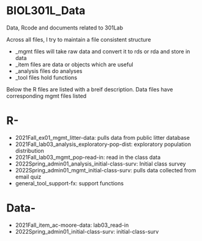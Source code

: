 # BIOL301L_Data
Data, Rcode and documents related to 301Lab

Across all files, I try to maintain a file consistent structure
 * _mgmt files will take raw data and convert it to rds or rda and store in data
 * _item files are data or objects which are useful
 * _analysis files do analyses
 * _tool files hold functions
 
Below the R files are listed with a breif description. Data files have corresponding mgmt files listed

# R-
 * 2021Fall_ex01_mgmt_litter-data: pulls data from public litter database
 * 2021Fall_lab03_analysis_exploratory-pop-dist: exploratory population distribution
 * 2021Fall_lab03_mgmt_pop-read-in: read in the class data
 * 2022Spring_admin01_analysis_initial-class-surv: Initial class survey
 * 2022Spring_admin01_mgmt_initial-class-surv: pulls data collected from email quiz
 * general_tool_support-fx: support functions
 
# Data-
 * 2021Fall_item_ac-moore-data: lab03_read-in
 * 2022Spring_admin01_initial-class-surv: initial-class-surv